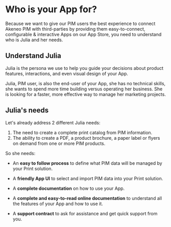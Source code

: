 # Who is your App for?

Because we want to give our PIM users the best experience to connect Akeneo PIM with third-parties by providing them easy-to-connect, configurable & interactive Apps on our App Store, you need to understand who is Julia and her needs.

## Understand Julia

Julia is the persona we use to help you guide your decisions about product features, interactions, and even visual design of your App.

Julia, PIM user, is also the end-user of your App, she has no technical skills, she wants to spend more time building versus operating her business. She is looking for a faster, more effective way to manage her marketing projects.

## Julia's needs

Let's already address 2 different Julia needs:
1. The need to create a complete print catalog from PIM information.
2. The ability to create a PDF, a product brochure, a paper label or flyers on demand from one or more PIM products.

So she needs:

* An **easy to follow process** to define what PIM data will be managed by your Print solution.

* A **friendly App UI** to select and import PIM data into your Print solution.

* A **complete documentation** on how to use your App.

* A **complete and easy-to-read online documentation** to understand all the features of your App and how to use it.

* A **support contract** to ask for assistance and get quick support from you.
